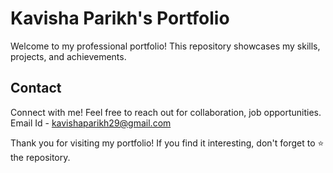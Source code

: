 # Kavisha Parikh's Portfolio

Welcome to my professional portfolio! This repository showcases my skills, projects, and achievements.

## Contact

Connect with me! Feel free to reach out for collaboration, job opportunities.
Email Id - kavishaparikh29@gmail.com

Thank you for visiting my portfolio! If you find it interesting, don't forget to ⭐️ the repository.
